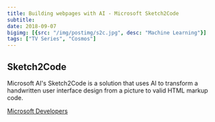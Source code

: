 ```yaml
---
title: Building webpages with AI - Microsoft Sketch2Code
subtitle:
date: 2018-09-07
bigimg: [{src: "/img/postimg/s2c.jpg", desc: "Machine Learning"}]
tags: ["TV Series", "Cosmos"]
---
```

## Sketch2Code
Microsoft AI's Sketch2Code is a solution that uses AI to transform a handwritten user interface design from a picture to valid HTML markup code.

[Microsoft Developers](https://www.youtube.com/watch?time_continue=141&v=V6pqqPPHyYM)
